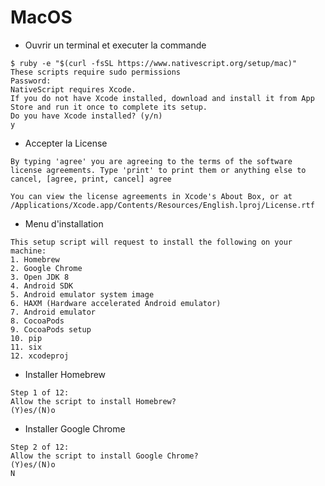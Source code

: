 # MacOS

* Ouvrir un terminal et executer la commande

```
$ ruby -e "$(curl -fsSL https://www.nativescript.org/setup/mac)"
These scripts require sudo permissions
Password:
NativeScript requires Xcode.
If you do not have Xcode installed, download and install it from App Store and run it once to complete its setup.
Do you have Xcode installed? (y/n)
y
```
* Accepter la License

```
By typing 'agree' you are agreeing to the terms of the software license agreements. Type 'print' to print them or anything else to cancel, [agree, print, cancel] agree

You can view the license agreements in Xcode's About Box, or at /Applications/Xcode.app/Contents/Resources/English.lproj/License.rtf
```

* Menu d'installation

```
This setup script will request to install the following on your machine:
1. Homebrew
2. Google Chrome
3. Open JDK 8
4. Android SDK
5. Android emulator system image
6. HAXM (Hardware accelerated Android emulator)
7. Android emulator
8. CocoaPods
9. CocoaPods setup
10. pip
11. six
12. xcodeproj

```

* Installer Homebrew

```
Step 1 of 12:
Allow the script to install Homebrew?
(Y)es/(N)o
```

* Installer Google Chrome

```
Step 2 of 12:
Allow the script to install Google Chrome?
(Y)es/(N)o
N
```
